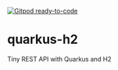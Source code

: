[![Gitpod ready-to-code](https://img.shields.io/badge/Gitpod-ready--to--code-blue?logo=gitpod)](https://gitpod.io/#https://github.com/fxrobin/quarkus-h2)

# quarkus-h2
Tiny REST API with Quarkus and H2
